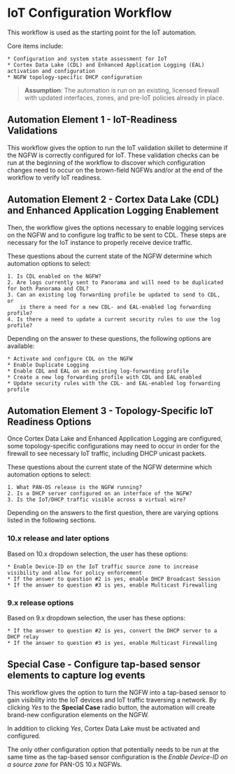 # IoT Configuration Workflow

This workflow is used as the starting point for the IoT automation.

Core items include:

    * Configuration and system state assessment for IoT
    * Cortex Data Lake (CDL) and Enhanced Application Logging (EAL) activation and configuration
    * NGFW topology-specific DHCP configuration

> **Assumption**: The automation is run on an existing, licensed firewall with updated interfaces, 
> zones, and pre-IoT policies already in place. 

## Automation Element 1 - IoT-Readiness Validations

This workflow gives the option to run the IoT validation skillet to determine if the NGFW is
correctly configured for IoT. These validation checks can be run at the beginning of the 
workflow to discover which configuration changes need to occur on the brown-field NGFWs and/or 
at the end of the workflow to verify IoT readiness.  

## Automation Element 2 - Cortex Data Lake (CDL) and Enhanced Application Logging Enablement

Then, the workflow gives the options necessary to enable logging services on the NGFW and
to configure log traffic to be sent to CDL. These steps are necessary for the IoT instance
to properly receive device traffic. 

These questions about the current state of the NGFW determine which automation options to select:

    1. Is CDL enabled on the NGFW?
    2. Are logs currently sent to Panorama and will need to be duplicated for both Panorama and CDL?
    3. Can an existing log forwarding profile be updated to send to CDL, or 
        is there a need for a new CDL- and EAL-enabled log forwarding profile?
    4. Is there a need to update a current security rules to use the log profile?

Depending on the answer to these questions, the following options are available:

    * Activate and configure CDL on the NGFW
    * Enable Duplicate Logging 
    * Enable CDL and EAL on an existing log-forwarding profile
    * Create a new log forwarding profile with CDL and EAL enabled
    * Update security rules with the CDL- and EAL-enabled log forwarding profile

## Automation Element 3 - Topology-Specific IoT Readiness Options

Once Cortex Data Lake and Enhanced Application Logging are configured, some topology-specific
configurations may need to occur in order for the firewall to see necessary IoT traffic, including
DHCP unicast packets. 

These questions about the current state of the NGFW determine which automation options to select:

    1. What PAN-OS release is the NGFW running?
    2. Is a DHCP server configured on an interface of the NGFW?
    3. Is the IoT/DHCP traffic visible across a virtual wire?

Depending on the answers to the first question, there are varying options listed in the following sections.

### 10.x release and later options 

Based on 10.x dropdown selection, the user has these options:

    * Enable Device-ID on the IoT traffic source zone to increase visibility and allow for policy enforcement
    * If the answer to question #2 is yes, enable DHCP Broadcast Session 
    * If the answer to question #3 is yes, enable Multicast Firewalling

### 9.x release options

Based on 9.x dropdown selection, the user has these options:

    * If the answer to question #2 is yes, convert the DHCP server to a DHCP relay
    * If the answer to question #3 is yes, enable Multicast Firewalling

## Special Case - Configure tap-based sensor elements to capture log events

This workflow gives the option to turn the NGFW into a tap-based sensor to gain visibility into the IoT
devices and IoT traffic traversing a network. By clicking _Yes_ to the **Special Case** radio button, the 
automation will create brand-new configuration elements on the NGFW. 

In addition to clicking _Yes_, Cortex Data Lake must be activated and 
configured. 

The only other configuration option that potentially needs to be run at the same time as the tap-based sensor
configuration is the _Enable Device-ID on a source zone_ for PAN-OS 10.x NGFWs.